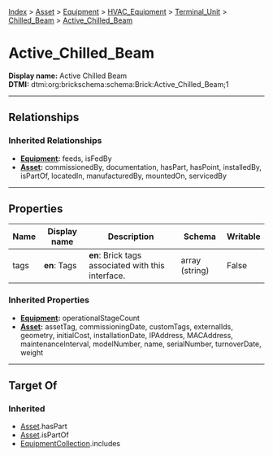 [Index](../../../../../Index.md) > [Asset](../../../../Asset.md) > [Equipment](../../../Equipment.md) > [HVAC_Equipment](../../HVAC_Equipment.md) > [Terminal_Unit](../Terminal_Unit.md) > [Chilled_Beam](Chilled_Beam.md) > [Active_Chilled_Beam](#)
# Active_Chilled_Beam

**Display name:** Active Chilled Beam<br />
**DTMI:** dtmi:org:brickschema:schema:Brick:Active_Chilled_Beam;1

---

## Relationships
### Inherited Relationships
* **[Equipment](../../../Equipment.md):** feeds, isFedBy
* **[Asset](../../../../Asset.md):** commissionedBy, documentation, hasPart, hasPoint, installedBy, isPartOf, locatedIn, manufacturedBy, mountedOn, servicedBy

---

## Properties
|Name|Display name|Description|Schema|Writable|
|-|-|-|-|-|
|tags|**en**: Tags|**en**: Brick tags associated with this interface.|array (string)|False|
### Inherited Properties
* **[Equipment](../../../Equipment.md):** operationalStageCount
* **[Asset](../../../../Asset.md):** assetTag, commissioningDate, customTags, externalIds, geometry, initialCost, installationDate, IPAddress, MACAddress, maintenanceInterval, modelNumber, name, serialNumber, turnoverDate, weight

---

## Target Of
### Inherited
* [Asset](../../../../Asset.md).hasPart
* [Asset](../../../../Asset.md).isPartOf
* [EquipmentCollection](../../../../../Collection/AssetCollection/EquipmentCollection/EquipmentCollection.md).includes
